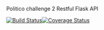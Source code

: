 Politico challenge 2 
Restful Flask API



[![Build Status](https://travis-ci.org/rainbowcores/politico2.svg?branch=develop)](https://travis-ci.org/rainbowcores/politico2)[![Coverage Status](https://coveralls.io/repos/github/rainbowcores/politico2/badge.svg?branch=ch-validations-tests-163781483)](https://coveralls.io/github/rainbowcores/politico2?branch=ch-validations-tests-163781483)
